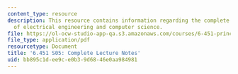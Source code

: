 ```yaml
---
content_type: resource
description: This resource contains information regarding the complete lecture notes
  of electrical engineering and computer science.
file: https://ol-ocw-studio-app-qa.s3.amazonaws.com/courses/6-451-principles-of-digital-communication-ii-spring-2005/bb895c1dee9ce0b39d6846e0aa984981_MIT6_451S05_FullLecNotes.pdf
file_type: application/pdf
resourcetype: Document
title: '6.451 S05: Complete Lecture Notes'
uid: bb895c1d-ee9c-e0b3-9d68-46e0aa984981
---
```


